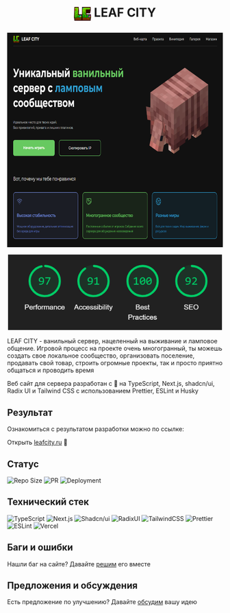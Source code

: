 # <p align="center"><img align="center" src="./public/logo/lc.png" height="32"/> LEAF CITY</p>

<p align="center">
  <a href="https://leafcity.ru/">
      <img src="./public/preview/preview.png" height="500" />
  </a>
</p>

<p align="center">
  <a href="https://leafcity.ru/">
      <img src="./public/preview/lighthouse.png" width="500" />
  </a>
</p>

LEAF CITY - ванильный сервер, нацеленный на выживание и ламповое общение. Игровой процесс на проекте очень многогранный,
ты можешь создать свое локальное сообщество, организовать поселение, продавать свой товар, строить огромные проекты, так
и просто приятно общаться и проводить время

Веб сайт для сервера разработан с 💚 на TypeScript, Next.js, shadcn/ui, Radix UI и Tailwind CSS c использованием
Prettier, ESLint и Husky

## Результат

Ознакомиться с результатом разработки можно по ссылке:

Открыть [leafcity.ru](https://leafcity.ru/) 🔗

## Статус

![Repo Size](https://img.shields.io/github/repo-size/evgenykulinich/leafcity?labelColor=000&color=2564c4&logo=github&logoColor=fff&style=for-the-badge)
![PR](https://img.shields.io/github/issues-pr-closed/evgenykulinich/leafcity?labelColor=000&color=2564c4&logo=github&logoColor=fff&style=for-the-badge)
![Deployment](https://img.shields.io/github/deployments/evgenykulinich/leafcity/production?labelColor=000&color=2564c4&logo=github&logoColor=fff&style=for-the-badge)

## Технический стек

![TypeScript](https://img.shields.io/badge/typescript-typescript?labelColor=000&color=000&logo=typescript&logoColor=fff&style=for-the-badge)
![Next.js](https://img.shields.io/badge/next.js-next?labelColor=000&color=000&logo=next.js&logoColor=fff&style=for-the-badge)
![Shadcn/ui](https://img.shields.io/badge/shadcn/ui-shadcn/ui?labelColor=000&color=000&logo=shadcnui&logoColor=fff&style=for-the-badge)
![RadixUI](https://img.shields.io/badge/radix/ui-radix/ui?labelColor=000&color=000&logo=radixui&logoColor=fff&style=for-the-badge)
![TailwindCSS](https://img.shields.io/badge/tailwindcss-tailwindcss?labelColor=000&color=000&logo=tailwindcss&logoColor=fff&style=for-the-badge)
![Prettier](https://img.shields.io/badge/prettier-prettier?labelColor=000&color=000&logo=prettier&logoColor=fff&style=for-the-badge)
![ESLint](https://img.shields.io/badge/eslint-eslint?labelColor=000&color=000&logo=eslint&logoColor=fff&style=for-the-badge)
![Vercel](https://img.shields.io/badge/vercel-vercel?labelColor=000&color=000&logo=vercel&logoColor=fff&style=for-the-badge)

## Баги и ошибки

Нашли баг на сайте? Давайте [решим](https://github.com/evgenykulinich/leafcity/issues) его вместе

## Предложения и обсуждения

Есть предложение по улучшению? Давайте [обсудим](https://github.com/evgenykulinich/leafcity/discussions) вашу идею

[//]: #shields_list (https://simpleicons.org/) 
